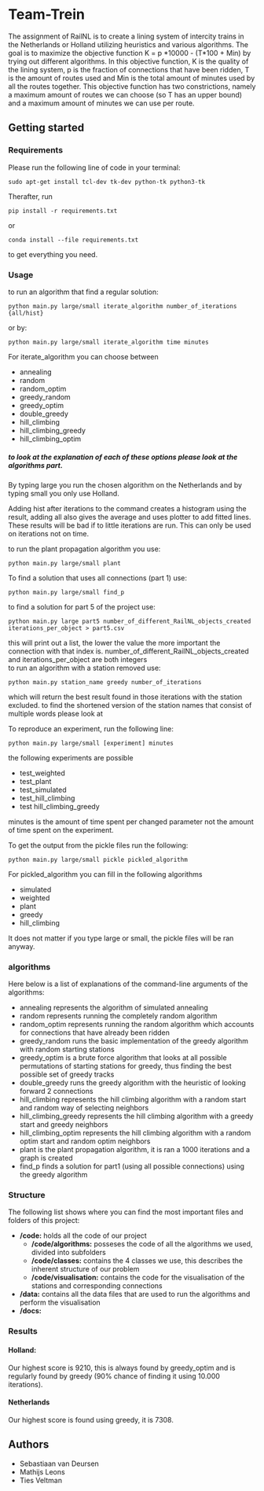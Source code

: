 # Team-Trein

The assignment of RailNL is to create a lining system of intercity trains in the Netherlands or Holland utilizing heuristics and various algorithms.
The goal is to maximize the objective function
K = p \*10000 - (T\*100 + Min) by trying out different algorithms. In this objective function, K is the quality of the lining system,
p is the fraction of connections that have been ridden, T is the amount of routes used and Min is the total amount of minutes used by all the routes together. This objective function has two
constrictions, namely a maximum amount of routes we can choose (so T has an upper bound) and a maximum amount of minutes we can use per route.

## Getting started
### Requirements
Please run the following line of code in your terminal:
```
sudo apt-get install tcl-dev tk-dev python-tk python3-tk
```
Therafter, run
```
pip install -r requirements.txt
```
or
```
conda install --file requirements.txt
```
to get everything you need.

### Usage
to run an algorithm that find a regular solution:
```
python main.py large/small iterate_algorithm number_of_iterations {all/hist}
```
or by:
```
python main.py large/small iterate_algorithm time minutes
```
For iterate_algorithm you can choose between
- annealing
- random
- random_optim
- greedy_random
- greedy_optim
- double_greedy
- hill_climbing
- hill_climbing_greedy
- hill_climbing_optim

##### to look at the explanation of each of these options please look at the algorithms part.

By typing large you run the chosen algorithm on the Netherlands and by typing small you only use Holland.

Adding hist after iterations to the command creates a histogram using the result, adding all also gives the average and uses plotter to add fitted lines. These results will be bad if to little iterations are run. This can only be used on iterations not on time.

to run the plant propagation algorithm you use:
```
python main.py large/small plant
```
To find a solution that uses all connections (part 1) use:
```
python main.py large/small find_p
```
to find a solution for part 5 of the project use:
```
python main.py large part5 number_of_different_RailNL_objects_created iterations_per_object > part5.csv
```
this will print out a list, the lower the value the more important the connection with that index is.
number_of_different_RailNL_objects_created and iterations_per_object are both integers\
to run an algorithm with a station removed use:
```
python main.py station_name greedy number_of_iterations
```
which will return the best result found in those iterations with the station excluded.
to find the shortened version of the station names that consist of multiple words please look at

To reproduce an experiment, run the following line:
```
python main.py large/small [experiment] minutes
```
the following experiments are possible
- test_weighted
- test_plant
- test_simulated
- test_hill_climbing
- test hill_climbing_greedy

minutes is the amount of time spent per changed parameter not the amount of time spent on the experiment.

To get the output from the pickle files run the following:
```
python main.py large/small pickle pickled_algorithm
```
For pickled_algorithm you can fill in the following algorithms
- simulated
- weighted
- plant
- greedy
- hill_climbing

It does not matter if you type large or small, the pickle files will be ran anyway.

### algorithms
Here below is a list of explanations of the command-line arguments of the algorithms:
- annealing represents the algorithm of simulated annealing
- random represents running the completely random algorithm
- random_optim represents running the random algorithm which accounts for connections that have already been ridden
- greedy_random runs the basic implementation of the greedy algorithm with random starting stations
- greedy_optim is a brute force algorithm that looks at all possible permutations of starting stations for greedy, thus finding the best possible set of greedy tracks
- double_greedy runs the greedy algorithm with the heuristic of looking forward 2 connections
- hill_climbing represents the hill climbing algorithm with a random start and random way of selecting neighbors
- hill_climbing_greedy represents the hill climbing algorithm with a greedy start and greedy neighbors
- hill_climbing_optim represents the hill climbing algorithm with a random optim start and random optim neighbors
- plant is the plant propagation algorithm, it is ran a 1000 iterations and a graph is created
- find_p finds a solution for part1 (using all possible connections) using the greedy algorithm


### Structure
The following list shows where you can find the most important files and folders of this project:
- **/code:** holds all the code of our project
    - **/code/algorithms:** posseses the code of all the algorithms we used, divided into subfolders
    - **/code/classes:** contains the 4 classes we use, this describes the inherent structure of our problem
    - **/code/visualisation:** contains the code for the visualisation of the stations and corresponding connections
- **/data:** contains all the data files that are used to run the algorithms and perform the visualisation
- **/docs:**

### Results
#### Holland:
Our highest score is 9210, this is always found by greedy_optim and is regularly found by greedy (90% chance of finding it using 10.000 iterations).
#### Netherlands
Our highest score is found using greedy, it is 7308.

## Authors
- Sebastiaan van Deursen
- Mathijs Leons
- Ties Veltman